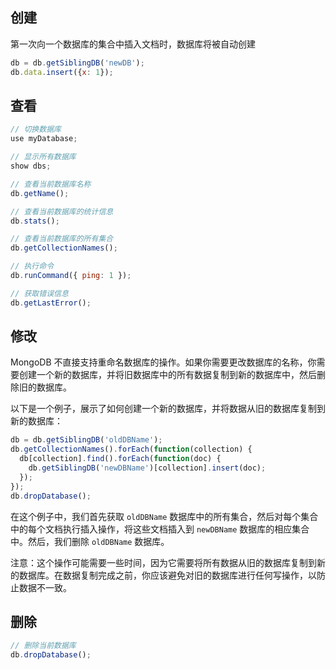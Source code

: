 ## 创建

第一次向一个数据库的集合中插入文档时，数据库将被自动创建

```js
db = db.getSiblingDB('newDB'); 
db.data.insert({x: 1}); 
```

## 查看

```js
// 切换数据库
use myDatabase;

// 显示所有数据库
show dbs;

// 查看当前数据库名称
db.getName();

// 查看当前数据库的统计信息
db.stats();

// 查看当前数据库的所有集合
db.getCollectionNames();

// 执行命令
db.runCommand({ ping: 1 });

// 获取错误信息
db.getLastError();
```

## 修改

MongoDB 不直接支持重命名数据库的操作。如果你需要更改数据库的名称，你需要创建一个新的数据库，并将旧数据库中的所有数据复制到新的数据库中，然后删除旧的数据库。

以下是一个例子，展示了如何创建一个新的数据库，并将数据从旧的数据库复制到新的数据库：

```js
db = db.getSiblingDB('oldDBName'); 
db.getCollectionNames().forEach(function(collection) { 
  db[collection].find().forEach(function(doc) { 
    db.getSiblingDB('newDBName')[collection].insert(doc); 
  }); 
}); 
db.dropDatabase(); 
```

在这个例子中，我们首先获取 `oldDBName` 数据库中的所有集合，然后对每个集合中的每个文档执行插入操作，将这些文档插入到 `newDBName` 数据库的相应集合中。然后，我们删除 `oldDBName` 数据库。

注意：这个操作可能需要一些时间，因为它需要将所有数据从旧的数据库复制到新的数据库。在数据复制完成之前，你应该避免对旧的数据库进行任何写操作，以防止数据不一致。

## 删除

```js
// 删除当前数据库
db.dropDatabase();
```

